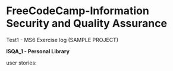 **FreeCodeCamp**-Information Security and Quality Assurance
=======

Test1 - MS6 Exercise log (SAMPLE PROJECT)


**ISQA_1 - Personal Library**
  
user stories:
  
